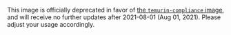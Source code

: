This image is officially deprecated in favor of [the `temurin-compliance` image](https://hub.docker.com/_/temurin-compliance/), and will receive no further updates after 2021-08-01 (Aug 01, 2021). Please adjust your usage accordingly.

